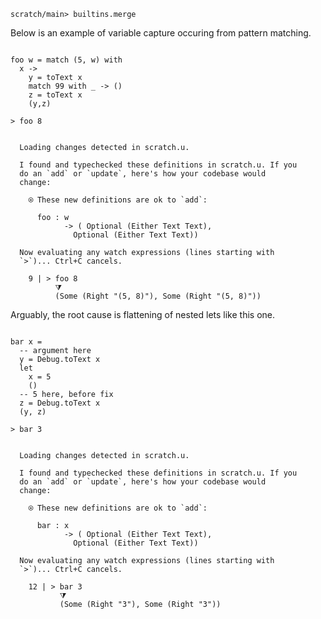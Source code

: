 ``` ucm :hide
scratch/main> builtins.merge
```

Below is an example of variable capture occuring from pattern matching.

``` unison

foo w = match (5, w) with
  x ->
    y = toText x
    match 99 with _ -> ()
    z = toText x
    (y,z)

> foo 8
```

``` ucm :added-by-ucm

  Loading changes detected in scratch.u.

  I found and typechecked these definitions in scratch.u. If you
  do an `add` or `update`, here's how your codebase would
  change:

    ⍟ These new definitions are ok to `add`:
    
      foo : w
            -> ( Optional (Either Text Text),
              Optional (Either Text Text))

  Now evaluating any watch expressions (lines starting with
  `>`)... Ctrl+C cancels.

    9 | > foo 8
          ⧩
          (Some (Right "(5, 8)"), Some (Right "(5, 8)"))
```

Arguably, the root cause is flattening of nested lets like this one.

``` unison

bar x =
  -- argument here
  y = Debug.toText x
  let
    x = 5
    ()
  -- 5 here, before fix
  z = Debug.toText x
  (y, z)

> bar 3
```

``` ucm :added-by-ucm

  Loading changes detected in scratch.u.

  I found and typechecked these definitions in scratch.u. If you
  do an `add` or `update`, here's how your codebase would
  change:

    ⍟ These new definitions are ok to `add`:
    
      bar : x
            -> ( Optional (Either Text Text),
              Optional (Either Text Text))

  Now evaluating any watch expressions (lines starting with
  `>`)... Ctrl+C cancels.

    12 | > bar 3
           ⧩
           (Some (Right "3"), Some (Right "3"))
```
